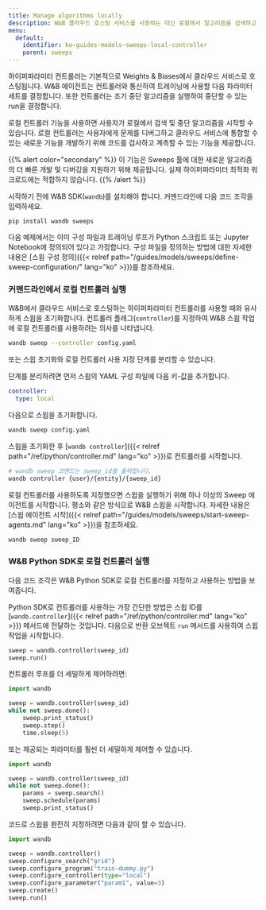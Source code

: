 ```yaml
---
title: Manage algorithms locally
description: W&B 클라우드 호스팅 서비스를 사용하는 대신 로컬에서 알고리즘을 검색하고 중지합니다.
menu:
  default:
    identifier: ko-guides-models-sweeps-local-controller
    parent: sweeps
---
```


하이퍼파라미터 컨트롤러는 기본적으로 Weights & Biases에서 클라우드 서비스로 호스팅됩니다. W&B 에이전트는 컨트롤러와 통신하여 트레이닝에 사용할 다음 파라미터 세트를 결정합니다. 또한 컨트롤러는 조기 중단 알고리즘을 실행하여 중단할 수 있는 run을 결정합니다.

로컬 컨트롤러 기능을 사용하면 사용자가 로컬에서 검색 및 중단 알고리즘을 시작할 수 있습니다. 로컬 컨트롤러는 사용자에게 문제를 디버그하고 클라우드 서비스에 통합할 수 있는 새로운 기능을 개발하기 위해 코드를 검사하고 계측할 수 있는 기능을 제공합니다.

{{% alert color="secondary" %}}
이 기능은 Sweeps 툴에 대한 새로운 알고리즘의 더 빠른 개발 및 디버깅을 지원하기 위해 제공됩니다. 실제 하이퍼파라미터 최적화 워크로드에는 적합하지 않습니다.
{{% /alert %}}

시작하기 전에 W&B SDK(`wandb`)를 설치해야 합니다. 커맨드라인에 다음 코드 조각을 입력하세요.

```
pip install wandb sweeps
```

다음 예제에서는 이미 구성 파일과 트레이닝 루프가 Python 스크립트 또는 Jupyter Notebook에 정의되어 있다고 가정합니다. 구성 파일을 정의하는 방법에 대한 자세한 내용은 [스윕 구성 정의]({{< relref path="/guides/models/sweeps/define-sweep-configuration/" lang="ko" >}})를 참조하세요.

### 커맨드라인에서 로컬 컨트롤러 실행

W&B에서 클라우드 서비스로 호스팅하는 하이퍼파라미터 컨트롤러를 사용할 때와 유사하게 스윕을 초기화합니다. 컨트롤러 플래그(`controller`)를 지정하여 W&B 스윕 작업에 로컬 컨트롤러를 사용하려는 의사를 나타냅니다.

```bash
wandb sweep --controller config.yaml
```

또는 스윕 초기화와 로컬 컨트롤러 사용 지정 단계를 분리할 수 있습니다.

단계를 분리하려면 먼저 스윕의 YAML 구성 파일에 다음 키-값을 추가합니다.

```yaml
controller:
  type: local
```

다음으로 스윕을 초기화합니다.

```bash
wandb sweep config.yaml
```

스윕을 초기화한 후 [`wandb controller`]({{< relref path="/ref/python/controller.md" lang="ko" >}})로 컨트롤러를 시작합니다.

```bash
# wandb sweep 코맨드는 sweep_id를 출력합니다.
wandb controller {user}/{entity}/{sweep_id}
```

로컬 컨트롤러를 사용하도록 지정했으면 스윕을 실행하기 위해 하나 이상의 Sweep 에이전트를 시작합니다. 평소와 같은 방식으로 W&B 스윕을 시작합니다. 자세한 내용은 [스윕 에이전트 시작]({{< relref path="/guides/models/sweeps/start-sweep-agents.md" lang="ko" >}})을 참조하세요.

```bash
wandb sweep sweep_ID
```

### W&B Python SDK로 로컬 컨트롤러 실행

다음 코드 조각은 W&B Python SDK로 로컬 컨트롤러를 지정하고 사용하는 방법을 보여줍니다.

Python SDK로 컨트롤러를 사용하는 가장 간단한 방법은 스윕 ID를 [`wandb.controller`]({{< relref path="/ref/python/controller.md" lang="ko" >}}) 메서드에 전달하는 것입니다. 다음으로 반환 오브젝트 `run` 메서드를 사용하여 스윕 작업을 시작합니다.

```python
sweep = wandb.controller(sweep_id)
sweep.run()
```

컨트롤러 루프를 더 세밀하게 제어하려면:

```python
import wandb

sweep = wandb.controller(sweep_id)
while not sweep.done():
    sweep.print_status()
    sweep.step()
    time.sleep(5)
```

또는 제공되는 파라미터를 훨씬 더 세밀하게 제어할 수 있습니다.

```python
import wandb

sweep = wandb.controller(sweep_id)
while not sweep.done():
    params = sweep.search()
    sweep.schedule(params)
    sweep.print_status()
```

코드로 스윕을 완전히 지정하려면 다음과 같이 할 수 있습니다.

```python
import wandb

sweep = wandb.controller()
sweep.configure_search("grid")
sweep.configure_program("train-dummy.py")
sweep.configure_controller(type="local")
sweep.configure_parameter("param1", value=3)
sweep.create()
sweep.run()
```
